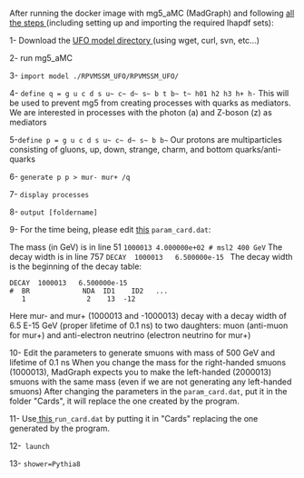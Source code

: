 After running the docker image with mg5_aMC (MadGraph)  and following [all the steps ](https://github.com/lawrenceleejr/DVMuReint)(including setting up and importing the required lhapdf sets):

1- Download the [UFO model directory ](https://github.com/lawrenceleejr/DVMuReint/tree/main/RPVMSSM_UFO)(using wget, curl, svn, etc...)

2- run mg5_aMC

3- `import model ./RPVMSSM_UFO/RPVMSSM_UFO/`

4-  `define q = g u c d s u~ c~ d~ s~ b t b~ t~ h01 h2 h3 h+ h-` This will be used to prevent mg5 from creating processes with quarks as mediators. We are interested in processes with the photon (a) and Z-boson (z) as mediators

5-`define p = g u c d s u~ c~ d~ s~ b b~` Our protons are multiparticles consisting of gluons, up, down, strange, charm, and bottom quarks/anti-quarks

6- `generate p p > mur- mur+ /q`

7- `display processes`

8- `output [foldername]`

9- For the time being, please edit [this](https://github.com/A-A-Abdelhamid/LLP_Sleptons_RPV_SUSY/blob/main/Cards/param_card.dat) `param_card.dat`:

The mass (in GeV) is in line 51 `1000013 4.000000e+02 # msl2 400 GeV`
The decay width is in line 757 `DECAY  1000013   6.500000e-15 `
The decay width is the beginning of the decay table:
```
DECAY  1000013   6.500000e-15
#  BR             NDA  ID1    ID2   ...
   1               2    13  -12 
```
Here mur- and mur+ (1000013 and -1000013) decay with a decay width of 6.5 E-15 GeV (proper lifetime of 0.1 ns) to two daughters: muon  (anti-muon for mur+) and anti-electron neutrino (electron neutrino for mur+)

10-
 Edit the parameters to generate smuons with mass of 500 GeV and lifetime of 0.1 ns
When you change the mass for the right-handed smuons (1000013), MadGraph expects you to make the left-handed (2000013) smuons with the same mass (even if we are not generating any left-handed smuons)
 After changing the parameters in the `param_card.dat`, put it in the folder "Cards", it will replace the one created by the program.

11- Use[ this ](https://github.com/A-A-Abdelhamid/LLP_Sleptons_RPV_SUSY/blob/main/Cards/run_card.dat) `run_card.dat` by putting it in "Cards" replacing the one generated by the program.

12-` launch`

13- `shower=Pythia8`
